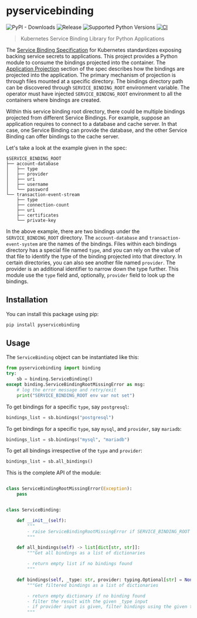 # pyservicebinding
![PyPI - Downloads](https://img.shields.io/pypi/dm/pyservicebinding)
![Release](https://img.shields.io/pypi/v/pyservicebinding)
![Supported Python Versions](https://img.shields.io/pypi/pyversions/pyservicebinding)
[![CI](https://github.com/baijum/pyservicebinding/actions/workflows/ci.yml/badge.svg?branch=main)](https://github.com/baijum/pyservicebinding/actions/workflows/ci.yml)
> Kubernetes Service Binding Library for Python Applications

The [Service Binding Specification][spec] for Kubernetes standardizes exposing
backing service secrets to applications.  This project provides a Python module
to consume the bindings projected into the container.  The [Application
Projection][application-projection] section of the spec describes how the
bindings are projected into the application.  The primary mechanism of
projection is through files mounted at a specific directory.  The bindings
directory path can be discovered through `SERVICE_BINDING_ROOT` environment
variable.  The operator must have injected `SERVICE_BINDING_ROOT` environment to
all the containers where bindings are created.

Within this service binding root directory, there could be multiple bindings
projected from different Service Bindings.  For example, suppose an application
requires to connect to a database and cache server. In that case, one Service
Binding can provide the database, and the other Service Binding can offer
bindings to the cache server.

Let's take a look at the example given in the spec:

```
$SERVICE_BINDING_ROOT
├── account-database
│   ├── type
│   ├── provider
│   ├── uri
│   ├── username
│   └── password
└── transaction-event-stream
    ├── type
    ├── connection-count
    ├── uri
    ├── certificates
    └── private-key
```

In the above example, there are two bindings under the `SERVICE_BINDING_ROOT`
directory.  The `account-database` and `transaction-event-system` are the names
of the bindings.  Files within each bindings directory has a special file named
`type`, and you can rely on the value of that file to identify the type of the
binding projected into that directory.  In certain directories, you can also see
another file named `provider`.  The provider is an additional identifier to
narrow down the type further.  This module use the `type` field and, optionally,
`provider` field to look up the bindings.

## Installation

You can install this package using pip:

```bash
pip install pyservicebinding
```

## Usage

The `ServiceBinding` object can be instantiated like this:
```python
from pyservicebinding import binding
try:
    sb = binding.ServiceBinding()
except binding.ServiceBindingRootMissingError as msg:
    # log the error message and retry/exit
    print("SERVICE_BINDING_ROOT env var not set")
```

To get bindings for a specific `type`, say `postgresql`:

```python
bindings_list = sb.bindings("postgresql")
```

To get bindings for a specific `type`, say `mysql`, and `provider`, say `mariadb`:

```python
bindings_list = sb.bindings("mysql", "mariadb")
```

To get all bindings irrespective of the `type` and `provider`:

```python
bindings_list = sb.all_bindings()
```

This is the complete API of the module:
```python

class ServiceBindingRootMissingError(Exception):
    pass


class ServiceBinding:

    def __init__(self):
        """
        - raise ServiceBindingRootMissingError if SERVICE_BINDING_ROOT env var not set
        """

    def all_bindings(self) -> list[dict[str, str]]:
        """Get all bindings as a list of dictionaries

        - return empty list if no bindings found
        """

    def bindings(self, _type: str, provider: typing.Optional[str] = None) -> list[dict[str, str]]:
        """Get filtered bindings as a list of dictionaries

        - return empty dictionary if no binding found
        - filter the result with the given _type input
        - if provider input is given, filter bindings using the given type and provider
        """
```

[spec]: https://github.com/k8s-service-bindings/spec
[application-projection]: https://github.com/k8s-service-bindings/spec#application-projection
